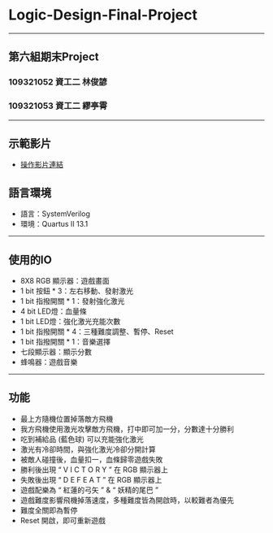 # Logic-Design-Final-Project

---

## 第六組期末Project
### 109321052 資工二 林俊諺
### 109321053 資工二 繆亭霄

---
## 示範影片
* [操作影片連結](https://youtu.be/SH1grgiGaM4)


## 語言環境
* 語言：SystemVerilog
* 環境：Quartus II 13.1

---

## 使用的IO
* 8X8 RGB 顯示器：遊戲畫面
* 1 bit 按鈕 * 3：左右移動、發射激光
* 1 bit 指撥開關 * 1：發射強化激光
* 4 bit LED燈：血量條
* 1 bit LED燈：強化激光充能次數
* 1 bit 指撥開關 * 4：三種難度調整、暫停、Reset
* 1 bit 指撥開關 * 1：音樂選擇
* 七段顯示器：顯示分數
* 蜂鳴器：遊戲音樂

---

## 功能
*	最上方隨機位置掉落敵方飛機
*	我方飛機使用激光攻擊敵方飛機，打中即可加一分，分數達十分勝利
*	吃到補給品 (藍色球) 可以充能強化激光
*	激光有冷卻時間，與強化激光冷卻分開計算
*	被敵人碰撞後，血量扣一，血條歸零遊戲失敗
*	勝利後出現 “ V I C T O R Y ” 在 RGB 顯示器上
*	失敗後出現 “ D E F E A T ” 在 RGB 顯示器上
*	遊戲配樂為 “ 紅蓮的弓矢 ” & “ 妖精的尾巴 ”
*	遊戲難度影響飛機掉落速度，多種難度皆為開啟時，以較難者為優先
*	難度全關即為暫停
*	Reset 開啟，即可重新遊戲

